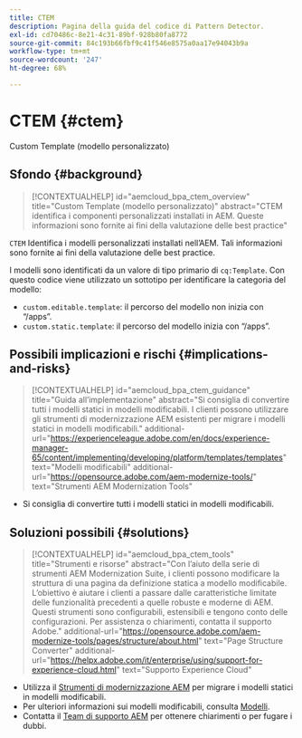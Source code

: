 ```yaml
---
title: CTEM
description: Pagina della guida del codice di Pattern Detector.
exl-id: cd70486c-8e21-4c31-89bf-928b80fa8772
source-git-commit: 84c193b66fbf9c41f546e8575a0aa17e94043b9a
workflow-type: tm+mt
source-wordcount: '247'
ht-degree: 68%

---
```


# CTEM {#ctem}

Custom Template (modello personalizzato)

## Sfondo {#background}

>[!CONTEXTUALHELP]
>id="aemcloud_bpa_ctem_overview"
>title="Custom Template (modello personalizzato)"
>abstract="CTEM identifica i componenti personalizzati installati in AEM. Queste informazioni sono fornite ai fini della valutazione delle best practice"

`CTEM`  Identifica i modelli personalizzati installati nell’AEM. Tali informazioni sono fornite ai fini della valutazione delle best practice.

I modelli sono identificati da un valore di tipo primario di `cq:Template`. Con questo codice viene utilizzato un sottotipo per identificare la categoria del modello:

* `custom.editable.template`: il percorso del modello non inizia con “/apps”.
* `custom.static.template`: il percorso del modello inizia con “/apps”.

## Possibili implicazioni e rischi {#implications-and-risks}

>[!CONTEXTUALHELP]
>id="aemcloud_bpa_ctem_guidance"
>title="Guida all’implementazione"
>abstract="Si consiglia di convertire tutti i modelli statici in modelli modificabili. I clienti possono utilizzare gli strumenti di modernizzazione AEM esistenti per migrare i modelli statici in modelli modificabili."
>additional-url="https://experienceleague.adobe.com/en/docs/experience-manager-65/content/implementing/developing/platform/templates/templates" text="Modelli modificabili"
>additional-url="https://opensource.adobe.com/aem-modernize-tools/" text="Strumenti AEM Modernization Tools"

* Si consiglia di convertire tutti i modelli statici in modelli modificabili.

## Soluzioni possibili {#solutions}

>[!CONTEXTUALHELP]
>id="aemcloud_bpa_ctem_tools"
>title="Strumenti e risorse"
>abstract="Con l’aiuto della serie di strumenti AEM Modernization Suite, i clienti possono modificare la struttura di una pagina da definizione statica a modello modificabile. L’obiettivo è aiutare i clienti a passare dalle caratteristiche limitate delle funzionalità precedenti a quelle robuste e moderne di AEM. Questi strumenti sono configurabili, estensibili e tengono conto delle configurazioni. Per assistenza o chiarimenti, contatta il supporto Adobe."
>additional-url="https://opensource.adobe.com/aem-modernize-tools/pages/structure/about.html" text="Page Structure Converter"
>additional-url="https://helpx.adobe.com/it/enterprise/using/support-for-experience-cloud.html" text="Supporto Experience Cloud"

* Utilizza il [Strumenti di modernizzazione AEM](https://opensource.adobe.com/aem-modernize-tools/) per migrare i modelli statici in modelli modificabili.
* Per ulteriori informazioni sui modelli modificabili, consulta [Modelli](https://experienceleague.adobe.com/en/docs/experience-manager-65/content/implementing/developing/platform/templates/templates).
* Contatta il [Team di supporto AEM](https://helpx.adobe.com/it/enterprise/using/support-for-experience-cloud.html) per ottenere chiarimenti o per fugare i dubbi.
